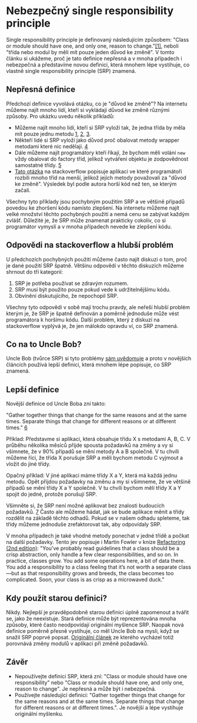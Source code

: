 # Nebezpečný single responsibility principle

Single responsibility principle je definovaný následujícím způsobem: "Class or module should have one, and only one,
reason to change."[[1]](https://www.amazon.com/Clean-Code-Handbook-Software-Craftsmanship/dp/0132350882),
neboli "třída nebo modul by měli mít pouze jeden důvod ke změně". V tomto článku si ukážeme, proč je tato definice
nepřesná a v mnoha případech i nebezpečná a představíme novou definici, která mnohem lépe vystihuje, co vlastně single
responsibility principle (SRP) znamená.

## Nepřesná definice

Předchozí definice vyvolává otázku, co je "důvod ke změně"? Na internetu můžeme najít mnoho lidí, kteří si vykládají
důvod ke změně různými způsoby. Pro ukázku uvedu několik příkladů:

* Můžeme najít mnoho lidí, kteří si SRP vyloží tak, že jedna třída by měla mít pouze jednu
  metodu [1](https://stackoverflow.com/q/46541197/5324847), [2](https://stackoverflow.com/questions/58986929/doesnt-having-more-than-1-method-break-the-single-responsibility-principle), [3](https://stackoverflow.com/questions/62844197/single-responsibility-principle-for-many-methods).
* Někteří lidé si SRP vyloží jako důvod proč obalovat metody wrapper metodami které nic
  nedělají. [4](https://www.alpharithms.com/solid-single-responsibility-principle-srp-284015/)
* Dále můžeme najít programátory kteří říkají, že bychom měli volání ``new`` vždy obalovat do factory tříd, jelikož
  vytváření objektu je zodpovědnost samostatné
  třídy. [5](https://www.brandonsavage.net/breaking-the-single-responsibility-principle/)
* [Tato otázka](https://softwareengineering.stackexchange.com/q/150760) na stackoverflow popisuje aplikaci ve které
  programátoři rozbili mnoho tříd na menší, jelikož jejich metody považovali za "důvod ke změně". Výsledek byl podle
  autora horší kód než ten, se kterým začali.

Všechny tyto příklady jsou pochybným použitím SRP a ve většině případů povedou ke zhoršení kódu namísto zlepšení.
Na internetu můžeme najít velké množství těchto pochybných použití a nemá cenu se zabývat každým zvlášť.
Důležité je, že SRP může znamenat prakticky cokoliv, co si programátor vymyslí a v mnoha případech nevede ke zlepšení
kódu.

## Odpovědi na stackoverflow a hlubší problém

U předchozích pochybných použití můžeme často najít diskuzi o tom, proč je dané použití SRP špatně.
Většinu odpovědí v těchto diskuzích můžeme shrnout do tří kategorií:

1. SRP je potřeba používat se zdravým rozumem.
2. SRP musí být použito pouze pokud vede k udržitelnějšímu kódu.
3. Obvinění diskutujícího, že nepochopil SRP.

Všechny tyto odpovědi v sobě mají trochu pravdy, ale neřeší hlubší problém kterým je, že SRP je špatně definován a
poměrně jednoduše může vést programátora k horšímu kódu.
Další problém, který z diskuzí na stackoverflow vyplývá je, že jen málokdo opravdu ví, co SRP znamená.

## Co na to Uncle Bob?

Uncle Bob (tvůrce SRP) si tyto
problémy [sám uvědomuje](https://blog.cleancoder.com/uncle-bob/2014/05/08/SingleReponsibilityPrinciple.html)
a proto v novějších článcích používá lepší definici, která mnohem lépe popisuje, co SRP znamená.

## Lepší definice

Novější definice od Uncle Boba zní takto:

"Gather together things that change for the same reasons and at the same times.
Separate things that change for different reasons or at different
times." [6](https://twitter.com/unclebobmartin/status/1023560222005227520?s=20)

Příklad: Představme si aplikaci, která obsahuje třídu X s metodami A, B, C.
V průběhu několika měsíců přijde spousta požadavků na změny a vy si všimnete, že v
90% případů se mění metody A a B společně. V tu chvíli můžeme říci, že třída X
porušuje SRP a měli bychom metodu C vyjmout a vložit do jiné třídy.

Opačný příklad: V jiné aplikaci máme třídy X a Y, která má každá jednu metodu.
Opět přijdou požadavky na změnu a my si všimneme, že ve většině případů se mění třídy
X a Y společně. V tu chvíli bychom měli třídy X a Y spojit do jedné, protože porušují SRP.

Všimněte si, že SRP není možné aplikovat bez znalosti budoucích
požadavků. [7](https://twitter.com/unclebobmartin/status/1023578923907645440?s=20)
Často ale můžeme hádat, jak se bude aplikace měnit a třídy rozdělit na základě těchto odhadů.
Pokud se v našem odhadu spleteme, tak třídy můžeme jednoduše zrefaktorovat tak, aby odpovídaly SRP.

V mnoha případech je také vhodné metody ponechat v jedné třídě a počkat na další požadavky.
Tento jev popisuje i Martin Fowler v knize
[Refactoring (2nd edition)](https://www.amazon.com/gp/product/0134757599/ref=as_li_tl?ie=UTF8&camp=1789&creative=9325&creativeASIN=0134757599&linkCode=as2&tag=martinfowlerc-20):
"You’ve probably read guidelines that a class should be a crisp abstraction, only handle a
few clear responsibilities, and so on. In practice, classes grow. You add some operations
here, a bit of data there. You add a responsibility to a class feeling that it’s not worth a
separate class—but as that responsibility grows and breeds, the class becomes too
complicated. Soon, your class is as crisp as a microwaved duck."

## Kdy použít starou definici?

Nikdy. Nejlepší je pravděpodobně starou definici úplně zapomenout a tvářit se, jako že neexistuje.
Stará definice může být reprezentována mnoha způsoby, které často neodpovídají originální myšlence SRP.
Naopak nová definice poměrně přesně vystihuje, co měl Uncle Bob na mysli, když se snažil SRP poprvé popsat.
[Originální článek](https://www.win.tue.nl/~wstomv/edu/2ip30/references/criteria_for_modularization.pdf) ze kterého
vycházel totiž porovnává
změny modulů v aplikaci při změně požadavků.

## Závěr

* Nepoužívejte definici SRP, která zní: "Class or module should have one responsibility" nebo "Class or module should
  have one, and only one, reason to change". Je nepřesná a může být i nebezpečná.
* Používejte následující definici: "Gather together things that change for the same reasons and at the same times.
  Separate things that change for different reasons or at different times.". Je novější a lépe vystihuje originální
  myšlenku.
